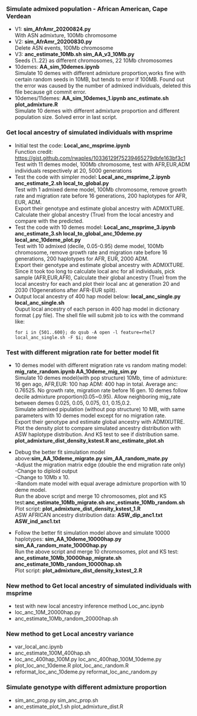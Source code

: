 
### Simulate admixed population - African American, Cape Verdean

* V1: __sim_AfrAmr_20200824.py__  
With ASN admixture, 100Mb chromosome 
* V2: __sim_AfrAmr_20200830.py__  
Delete ASN events, 100Mb chromosome  
* V3: __anc_estimate_10Mb.sh sim_AA_v3_10Mb.py__  
Seeds {1..22} as different chromosomes, 22 10Mb chromosomes
* 10demes: __AA_sim_10demes.ipynb__  
Simulate 10 demes with different admixture proportion,works fine with certain random seeds in 10MB, but tends to error if 100MB. 
Found out the error was caused by the number of admixed individuals, deleted this file because git commit error.
* 10demes/11demes: __AA_sim_10demes_1.ipynb anc_estimate.sh plot_admixture.R__  
Simulate 10 demes with different admixture proportion and different population size. Solved error in last script. 


### Get local ancestry of simulated individuals with msprime

* Initial test the code: __Local_anc_msprime.ipynb__    
  Function credit: https://gist.github.com/rwaples/10336129f75239465279dbfe163bf3c1  
  Test with 11 demes model, 100Mb chromosome, test with AFR,EUR,ADM individuals respectively at 20, 5000 generations
* Test the code with simpler model: __Local_anc_msprime_2.ipynb anc_estimate_2.sh local_to_global.py__  
  Test with 1 admixed deme model, 100Mb chromosome, remove growth rate and migration rate before 16 generations, 200 haplotypes for AFR, EUR, ADM.   
  Export their genotype and estimate global ancestry with ADMIXTURE.  
  Calculate their global ancestry (True) from the local ancestry and compare with the predicted.
* Test the code with 10 demes model: __Local_anc_msprime_3.ipynb anc_estimate_3.sh local_to_global_anc_10deme.py local_anc_10deme_plot.py__  
  Test with 10 admixed (decile, 0.05-0.95) deme model, 100Mb chromosome, remove growth rate and migration rate before 16 generations, 200 haplotypes for AFR, EUR,     2000 ADM.  
  Export their genotype and estimate global ancestry with ADMIXTURE.  
  Since it took too long to calculate local anc for all individuals, pick sample (AFR,EUR,AFR), Calculate their global ancestry (True) from the local ancestry for     each and plot their local anc at generation 20 and 2030 (10generations after AFR-EUR split).
* Output local ancestry of 400 hap model below: __local_anc_single.py local_anc_single.sh__  
  Ouput local ancestry of each person in 400 hap model in dictionary format (.py file).
  The shell file will submit job to ics with the command like: 
  ```
  for i in {501..600}; do qsub -A open -l feature=rhel7 local_anc_single.sh -F $i; done
  ```

### Test with different migration rate for better model fit
* 10 demes model with different migration rate vs random mating model: __mig_rate_random.ipynb AA_10deme_mig_sim.py__  
  Simulate 10 demes model(with pop structure) 10Mb, time of admixture: 16 gen ago, AFR,EUR: 100 hap ADM: 400 hap in total. Average anc: 0.76525. No growth rate,       migration rate before 16 gen. 10 demes follow decile admixture proportion(0.05~0.95). Allow neighboring mig_rate between demes 0.025, 0.05, 0.075, 0.1, 0.15,0.2.  
  Simulate admixed pipulation (without pop structure) 10 MB, with same parameters with 10 demes model except for no migration rate.  
  Export their genotype and estimate global ancestry with ADMIXUTRE. Plot the density plot to compare simulated ancestry distribution with ASW haplotype      distribution. And KS test to see if distribution same. __plot_admixture_dist_density_kstest.R anc_estimate_plot.sh__  

* Debug the better fit simulation model above:__sim_AA_10deme_migrate.py sim_AA_random_mate.py__  
  -Adjust the migration matrix edge (double the end migration rate only)  
  -Change to diploid output  
  -Change to 10Mb x 10.  
  -Random mate model with equal average admixture proportion with 10 deme model.  
  Run the above script and merge 10 chromosomes, plot and KS test:__anc_estimate_10Mb_migrate.sh anc_estimate_10Mb_random.sh__  
  Plot script: __plot_admixture_dist_density_kstest_1.R__  
  ASW AFRICAN ancestry distribution data: __ASW_dip_anc1.txt ASW_ind_anc1.txt__   
  

* Follow the better fit simulation model above and simulate 10000 haplotypes: __sim_AA_10deme_10000hap.py sim_AA_random_mate_10000hap.py__  
  Run the above script and merge 10 chromosomes, plot and KS test: __anc_estimate_10Mb_10000hap_migrate.sh anc_estimate_10Mb_random_10000hap.sh__  
  Plot script: __plot_admixture_dist_density_kstest_2.R__  
  
### New method to Get local ancestry of simulated individuals with msprime 
* test with new local ancestry inference method Loc_anc.ipynb
* loc_anc_10M_20000hap.py 
* anc_estimate_10Mb_random_20000hap.sh 

### New method to get Local ancestry variance
* var_local_anc.ipynb
* anc_estimate_100M_400hap.sh
* loc_anc_400hap_100M.py loc_anc_400hap_100M_10deme.py 
* plot_loc_anc_10deme.R plot_loc_anc_random.R
* reformat_loc_anc_10deme.py reformat_loc_anc_random.py

### Simulate genotype with different admixture proportion
* sim_anc_prop.py sim_anc_prop.sh
* anc_estimate_plot_1.sh plot_admixture_dist.R 





